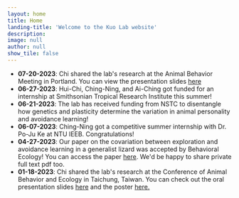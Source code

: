 ```yaml
---
layout: home
title: Home
landing-title: 'Welcome to the Kuo Lab website'
description: 
image: null
author: null
show_tile: false
---
```


<ul>
	<li><b>07-20-2023</b>: Chi shared the lab's research at the Animal Behavior Meeting in Portland. You can view the presentation slides <a href="https://docs.google.com/presentation/d/1Shb1DL0MrrulMTFLBtR9T6c3_bSY-4Y3/edit?usp=share_link&ouid=113049256770468935529&rtpof=true&sd=true"> here</a></li>	
	<li><b>06-27-2023</b>: Hui-Chi, Ching-Ning, and Ai-Ching got funded for an internship at Smithsonian Tropical Research Institute this summer!</li>	
	<li><b>06-21-2023</b>: The lab has received funding from NSTC to disentangle how genetics and plasticity determine the variation in animal personality and avoidance learning!</li>	
	<li><b>06-07-2023</b>: Ching-Ning got a competitive summer internship with Dr. Po-Ju Ke at NTU IEEB. Congratulations!</li> 
	<li><b>04-27-2023</b>: Our paper on the covariation between exploration and avoidance learning in a generalist lizard was accepted by Behavioral Ecology! You can access the paper <a href=" https://doi.org/10.1093/beheco/arad041"> here</a>. We'd be happy to share private full text pdf too.</li>
	<li><b>01-18-2023</b>: Chi shared the lab's research at the Conference of Animal Behavior and Ecology in Taichung, Taiwan. You can check out the oral presentation slides <a href="https://drive.google.com/file/d/1h2cYCAyR-jC5-sbD8-jZO9_TBi5iLTlt/view?usp=share_link"> here</a> and the poster <a href="https://drive.google.com/file/d/1UbDFKNLg3I4QTYRL57BxmBOkauvHde5M/view?usp=share_link"> here.</a> </li>